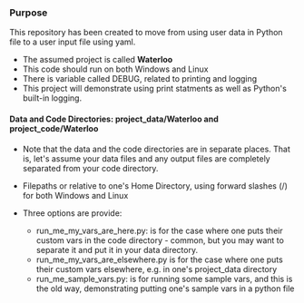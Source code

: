 ### Purpose
This repository has been created to move from using user data in Python file to a user input file using yaml.

* The assumed project is called **Waterloo**
* This code should run on both Windows and Linux
* There is variable called DEBUG, related to printing and logging
* This project will demonstrate using print statments as well as Python's built-in logging.

#### Data and Code Directories: project_data/Waterloo and project_code/Waterloo
* Note that the data and the code directories are in separate places. That is, let's assume your data files and any output files are completely separated from your code directory.
* Filepaths or relative to one's Home Directory, using forward slashes (/) for both Windows and Linux
* Three options are provide:

    * run_me_my_vars_are_here.py: is for the case where one puts their custom vars in the code directory - common, but you may want to separate it and put it in your data directory.
    * run_me_my_vars_are_elsewhere.py is for the case where one puts their custom vars elsewhere, e.g. in one's project_data directory
    * run_me_sample_vars.py: is for running some sample vars, and this is the old way, demonstrating putting one's sample vars in a python file
